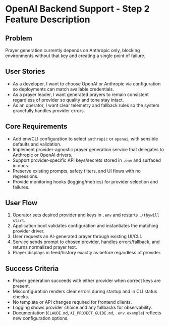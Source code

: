# OpenAI Backend Support - Step 2 Feature Description

## Problem
Prayer generation currently depends on Anthropic only, blocking environments without that key and creating a single point of failure.

## User Stories
- As a developer, I want to choose OpenAI or Anthropic via configuration so deployments can match available credentials.
- As a prayer leader, I want generated prayers to remain consistent regardless of provider so quality and tone stay intact.
- As an operator, I want clear telemetry and fallback rules so the system gracefully handles provider errors.

## Core Requirements
- Add env/CLI configuration to select `anthropic` or `openai`, with sensible defaults and validation.
- Implement provider-agnostic prayer generation service that delegates to Anthropic or OpenAI drivers.
- Support provider-specific API keys/secrets stored in `.env` and surfaced in docs.
- Preserve existing prompts, safety filters, and UI flows with no regressions.
- Provide monitoring hooks (logging/metrics) for provider selection and failures.

## User Flow
1. Operator sets desired provider and keys in `.env` and restarts `./thywill start`.
2. Application boot validates configuration and instantiates the matching provider driver.
3. User requests an AI-generated prayer through existing UI/CLI.
4. Service sends prompt to chosen provider, handles errors/fallback, and returns normalized prayer text.
5. Prayer displays in feed/history exactly as before regardless of provider.

## Success Criteria
- Prayer generation succeeds with either provider when correct keys are present.
- Misconfiguration renders clear errors during startup and in CLI status checks.
- No template or API changes required for frontend clients.
- Logging shows provider choice and any fallbacks for observability.
- Documentation (`CLAUDE.md`, `AI_PROJECT_GUIDE.md`, `.env.example`) reflects new configuration options.

